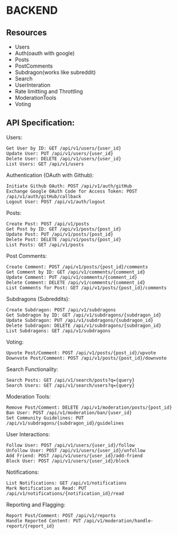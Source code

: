 # BACKEND

## Resources

- Users
- Auth(oauth with google)
- Posts
- PostComments
- Subdragon(works like subreddit)
- Search
- UserInteration
- Rate limitting and Throttling
- ModerationTools
- Voting

## API Specification:

Users:

    Get User by ID: GET /api/v1/users/{user_id}
    Update User: PUT /api/v1/users/{user_id}
    Delete User: DELETE /api/v1/users/{user_id}
    List Users: GET /api/v1/users

Authentication (OAuth with Github):

    Initiate Github OAuth: POST /api/v1/auth/gitHub
    Exchange Google OAuth Code for Access Token: POST /api/v1/auth/gitHub/callback
    Logout User: POST /api/v1/auth/logout

Posts:

    Create Post: POST /api/v1/posts
    Get Post by ID: GET /api/v1/posts/{post_id}
    Update Post: PUT /api/v1/posts/{post_id}
    Delete Post: DELETE /api/v1/posts/{post_id}
    List Posts: GET /api/v1/posts

Post Comments:

    Create Comment: POST /api/v1/posts/{post_id}/comments
    Get Comment by ID: GET /api/v1/comments/{comment_id}
    Update Comment: PUT /api/v1/comments/{comment_id}
    Delete Comment: DELETE /api/v1/comments/{comment_id}
    List Comments for Post: GET /api/v1/posts/{post_id}/comments

Subdragons (Subreddits):

    Create Subdragon: POST /api/v1/subdragons
    Get Subdragon by ID: GET /api/v1/subdragons/{subdragon_id}
    Update Subdragon: PUT /api/v1/subdragons/{subdragon_id}
    Delete Subdragon: DELETE /api/v1/subdragons/{subdragon_id}
    List Subdragons: GET /api/v1/subdragons

Voting:

    Upvote Post/Comment: POST /api/v1/posts/{post_id}/upvote
    Downvote Post/Comment: POST /api/v1/posts/{post_id}/downvote

Search Functionality:

    Search Posts: GET /api/v1/search/posts?q={query}
    Search Users: GET /api/v1/search/users?q={query}

Moderation Tools:

    Remove Post/Comment: DELETE /api/v1/moderation/posts/{post_id}
    Ban User: POST /api/v1/moderation/ban/{user_id}
    Set Community Guidelines: PUT /api/v1/subdragons/{subdragon_id}/guidelines

User Interactions:

    Follow User: POST /api/v1/users/{user_id}/follow
    Unfollow User: POST /api/v1/users/{user_id}/unfollow
    Add Friend: POST /api/v1/users/{user_id}/add-friend
    Block User: POST /api/v1/users/{user_id}/block

Notifications:

    List Notifications: GET /api/v1/notifications
    Mark Notification as Read: PUT /api/v1/notifications/{notification_id}/read

Reporting and Flagging:

    Report Post/Comment: POST /api/v1/reports
    Handle Reported Content: PUT /api/v1/moderation/handle-report/{report_id}
